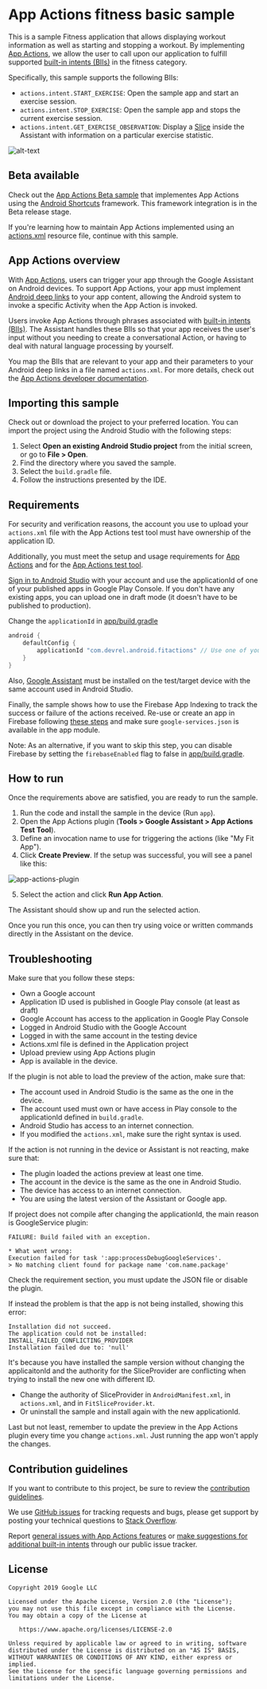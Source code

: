 # App Actions fitness basic sample

This is a sample Fitness application that allows displaying workout information as well as starting
and stopping a workout. By implementing [App Actions](https://developers.google.com/assistant/app/),
we allow the user to call upon our application to fulfill supported
[built-in intents (BIIs)](https://developers.google.com/assistant/app/reference/built-in-intents) in the
fitness category.

Specifically, this sample supports the following BIIs:
* `actions.intent.START_EXERCISE`: Open the sample app and start an exercise session.
* `actions.intent.STOP_EXERCISE`: Open the sample app and stops the current exercise session.
* `actions.intent.GET_EXERCISE_OBSERVATION`: Display a
  [Slice](https://developer.android.com/guide/slices) inside the Assistant with information on a
  particular exercise statistic.

![alt-text](media/fit-actions-demo.gif "App Actions Demo")

## Beta available

Check out the [App Actions Beta sample](https://github.com/actions-on-google/appactions-common-biis-kotlin/tree/codelab-complete-beta)
that implementes App Actions using the [Android Shortcuts](https://developer.android.com/guide/topics/ui/shortcuts)
framework. This framework integration is in the Beta release stage.

If you're learning how to maintain App Actions implemented using an
[actions.xml](https://developers.google.com/assistant/app/action-schema) resource
file, continue with this sample.

## App Actions overview

With [App Actions](https://developers.google.com/assistant/app/), users can trigger your app through
the Google Assistant on Android devices. To support App Actions, your app must implement
[Android deep links](https://developer.android.com/training/app-links/deep-linking) to your app
content, allowing the Android system to invoke a specific Activity when the App Action is invoked.

Users invoke App Actions through phrases associated with
[built-in intents (BIIs)](https://developers.google.com/assistant/app/reference/built-in-intents).
The Assistant handles these BIIs so that your app receives the user's input without you needing to
create a conversational Action, or having to deal with natural language processing by yourself.

You map the BIIs that are relevant to your app and their parameters to your Android deep links
in a file named `actions.xml`. For more details, check out the
[App Actions developer documentation](https://developers.google.com/assistant/app/overview).

## Importing this sample

Check out or download the project to your preferred location. You can import the project using the
Android Studio with the following steps:

1. Select **Open an existing Android Studio project** from the initial screen, or go to
   **File > Open**.
2. Find the directory where you saved the sample.
3. Select the `build.gradle` file.
4. Follow the instructions presented by the IDE.

## Requirements

For security and verification reasons, the account you use to upload your `actions.xml` file with the App Actions test tool must have ownership of the application ID.

Additionally, you must meet the setup and usage requirements for [App Actions](https://developers.google.com/assistant/app/get-started#requirements) and for the [App Actions test tool](https://developers.google.com/assistant/app/test-tool#setup_requirements).

[Sign in to Android Studio](https://developer.android.com/studio/intro#sign-in) with your account
and use the applicationId of one of your published apps in Google Play Console. If you don't have
any existing apps, you can upload one in draft mode (it doesn't have to be published to production).

Change the `applicationId` in [app/build.gradle](https://github.com/actions-on-google/appactions-fitness-kotlin/blob/e83ed77b02fe056f767f2da5f0bbe5bd5b23f95c/app/build.gradle#L31)
```groovy
android {
    defaultConfig {
        applicationId "com.devrel.android.fitactions" // Use one of your published applications IDs
    }
}
```

Also, [Google Assistant](https://assistant.google.com/) must be installed on the test/target device
with the same account used in Android Studio.

Finally, the sample shows how to use the Firebase App Indexing to track the success or failure of the
actions received. Re-use or create an app in Firebase following
[these steps](https://firebase.google.com/docs/android/setup) and make sure `google-services.json`
is available in the app module.

Note: As an alternative, if you want to skip this step, you can disable Firebase by setting the
`firebaseEnabled` flag to false in [app/build.gradle](app/build.gradle).

## How to run

Once the requirements above are satisfied, you are ready to run the sample.

1. Run the code and install the sample in the device (Run `app`).
2. Open the App Actions plugin (**Tools > Google Assistant > App Actions Test Tool**).
3. Define an invocation name to use for triggering the actions (like "My Fit App").
4. Click **Create Preview**. If the setup was successful, you will see a panel like this:

![app-actions-plugin](media/app-actions-plugin.png "App Actions Plugin")

5. Select the action and click **Run App Action**.

The Assistant should show up and run the selected action.

Once you run this once, you can then try using voice or written commands directly in the
Assistant on the device.

## Troubleshooting

Make sure that you follow these steps:

* Own a Google account
* Application ID used is published in Google Play console (at least as draft)
* Google Account has access to the application in Google Play Console
* Logged in Android Studio with the Google Account
* Logged in with the same account in the testing device
* Actions.xml file is defined in the Application project
* Upload preview using App Actions plugin
* App is available in the device.

If the plugin is not able to load the preview of the action, make sure that:

* The account used in Android Studio is the same as the one in the device.
* The account used must own or have access in Play console to the applicationId defined
in `build.gradle`.
* Android Studio has access to an internet connection.
* If you modified the `actions.xml`, make sure the right syntax is used.

If the action is not running in the device or Assistant is not reacting, make sure that:

* The plugin loaded the actions preview at least one time.
* The account in the device is the same as the one in Android Studio.
* The device has access to an internet connection.
* You are using the latest version of the Assistant or Google app.

If project does not compile after changing the applicationId, the main reason is GoogleService
plugin:

```
FAILURE: Build failed with an exception.

* What went wrong:
Execution failed for task ':app:processDebugGoogleServices'.
> No matching client found for package name 'com.name.package'
```

Check the requirement section, you must update the JSON file or disable the plugin.

If instead the problem is that the app is not being installed, showing this error:
```
Installation did not succeed.
The application could not be installed: INSTALL_FAILED_CONFLICTING_PROVIDER
Installation failed due to: 'null'
```

It's because you have installed the sample version without changing the applicaitonId and
the authority for the SliceProvider are conflicting when trying to install the new one with
different ID.

* Change the authority of SliceProvider in `AndroidManifest.xml`, in `actions.xml`, and in
  `FitSliceProvider.kt`.
* Or uninstall the sample and install again with the new applicationId.

Last but not least, remember to update the preview in the App Actions plugin every time
you change `actions.xml`. Just running the app won't apply the changes.

## Contribution guidelines

If you want to contribute to this project, be sure to review the
[contribution guidelines](CONTRIBUTING.md).

We use [GitHub issues](https://github.com/actions-on-google/appactions-fitness-kotlin/issues) for
tracking requests and bugs, please get support by posting your technical questions to
[Stack Overflow](https://stackoverflow.com/questions/tagged/app-actions).

Report [general issues with App Actions features](https://issuetracker.google.com/issues/new?component=617864&template=1257475)
or [make suggestions for additional built-in intents](https://issuetracker.google.com/issues/new?component=617864&template=1261453)
through our public issue tracker.

## License
```
Copyright 2019 Google LLC

Licensed under the Apache License, Version 2.0 (the "License");
you may not use this file except in compliance with the License.
You may obtain a copy of the License at

   https://www.apache.org/licenses/LICENSE-2.0

Unless required by applicable law or agreed to in writing, software
distributed under the License is distributed on an "AS IS" BASIS,
WITHOUT WARRANTIES OR CONDITIONS OF ANY KIND, either express or implied.
See the License for the specific language governing permissions and
limitations under the License.
```
